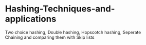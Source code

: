 # Hashing-Techniques-and-applications
Two choice hashing, Double hashing, Hopscotch hashing, Seperate Chaining and comparing them with Skip lists
